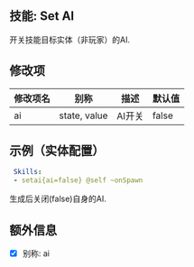技能: Set AI
--------------------------

开关技能目标实体（非玩家）的AI.

修改项
----------

| 修改项名 | 别称    | 描述                                                                                                    | 默认值 |
|-----------|------------|----------------------------------------------------------------------------------------------------------------|---------------|
| ai | state, value | AI开关 | false |

示例（实体配置）
--------

```yaml
 Skills:
 - setai{ai=false} @self ~onSpawn
```
生成后关闭(false)自身的AI.

额外信息
--

- [x] 别称: ai